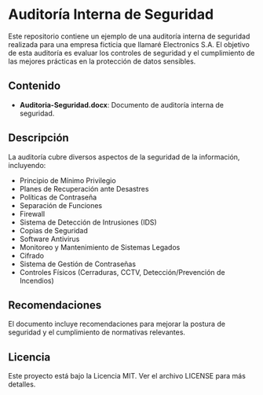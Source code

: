 # Auditoría Interna de Seguridad

Este repositorio contiene un ejemplo de una auditoría interna de seguridad realizada para una empresa ficticia que llamaré Electronics S.A.
El objetivo de esta auditoría es evaluar los controles de seguridad y el cumplimiento de las mejores prácticas en la protección de datos sensibles.

## Contenido

- **Auditoria-Seguridad.docx**: Documento de auditoría interna de seguridad.

## Descripción

La auditoría cubre diversos aspectos de la seguridad de la información, incluyendo:

- Principio de Mínimo Privilegio
- Planes de Recuperación ante Desastres
- Políticas de Contraseña
- Separación de Funciones
- Firewall
- Sistema de Detección de Intrusiones (IDS)
- Copias de Seguridad
- Software Antivirus
- Monitoreo y Mantenimiento de Sistemas Legados
- Cifrado
- Sistema de Gestión de Contraseñas
- Controles Físicos (Cerraduras, CCTV, Detección/Prevención de Incendios)

## Recomendaciones

El documento incluye recomendaciones para mejorar la postura de seguridad y el cumplimiento de normativas relevantes.

## Licencia

Este proyecto está bajo la Licencia MIT. Ver el archivo LICENSE para más detalles.
